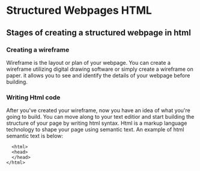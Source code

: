 # **Structured Webpages HTML**

## Stages of creating a structured webpage in html

### Creating a wireframe

Wireframe is the layout or plan of your webpage. You can create a wireframe utilizing digital drawing software or simply create a wireframe on paper. 
it allows you to see and identify the details of your webpage before building. 

### Writing Html code

After you've created your wireframe, now you have an idea of what you're going to build. You can move along to your text editior and start building the structure of your page by writing html syntax. Html is a markup language technology to shape your page using semantic text. An example of html semantic text is below: 

      <html>
      <head>
      </head>
    </html>
